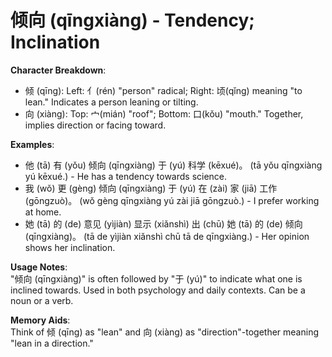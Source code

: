 # **倾向 (qīngxiàng) - Tendency; Inclination**

**Character Breakdown**:  
- 倾 (qīng): Left: 亻(rén) "person" radical; Right: 顷(qǐng) meaning "to lean." Indicates a person leaning or tilting.  
- 向 (xiàng): Top: 宀(mián) "roof"; Bottom: 口(kǒu) "mouth." Together, implies direction or facing toward.

**Examples**:  
- 他 (tā) 有 (yǒu) 倾向 (qīngxiàng) 于 (yú) 科学 (kēxué)。 (tā yǒu qīngxiàng yú kēxué.) - He has a tendency towards science.  
- 我 (wǒ) 更 (gèng) 倾向 (qīngxiàng) 于 (yú) 在 (zài) 家 (jiā) 工作 (gōngzuò)。 (wǒ gèng qīngxiàng yú zài jiā gōngzuò.) - I prefer working at home.  
- 她 (tā) 的 (de) 意见 (yìjiàn) 显示 (xiǎnshì) 出 (chū) 她 (tā) 的 (de) 倾向 (qīngxiàng)。 (tā de yìjiàn xiǎnshì chū tā de qīngxiàng.) - Her opinion shows her inclination.

**Usage Notes**:  
"倾向 (qīngxiàng)" is often followed by "于 (yú)" to indicate what one is inclined towards. Used in both psychology and daily contexts. Can be a noun or a verb.

**Memory Aids**:  
Think of 倾 (qīng) as "lean" and 向 (xiàng) as "direction"-together meaning "lean in a direction."